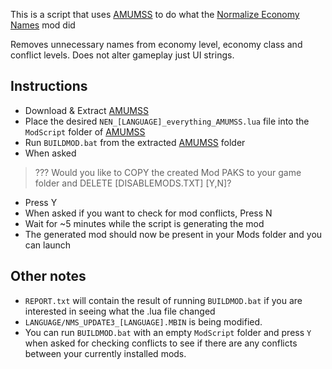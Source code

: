 This is a script that uses [AMUMSS](https://www.nexusmods.com/nomanssky/mods/957) to do what the [Normalize Economy Names](https://www.nexusmods.com/nomanssky/mods/657?tab=description) mod did

Removes unnecessary names from economy level, economy class and conflict levels. Does not alter gameplay just UI strings.

## Instructions
- Download & Extract [AMUMSS](https://www.nexusmods.com/nomanssky/mods/957)
- Place the desired `NEN_[LANGUAGE]_everything_AMUMSS.lua` file into the `ModScript` folder of [AMUMSS](https://www.nexusmods.com/nomanssky/mods/957)
- Run `BUILDMOD.bat` from the extracted [AMUMSS](https://www.nexusmods.com/nomanssky/mods/957) folder
- When asked
> ??? Would you like to COPY the created Mod PAKS to your game folder and DELETE [DISABLEMODS.TXT] [Y,N]?
- Press Y
- When asked if you want to check for mod conflicts, Press N
- Wait for ~5 minutes while the script is generating the mod
- The generated mod should now be present in your Mods folder and you can launch

## Other notes
- `REPORT.txt` will contain the result of running `BUILDMOD.bat` if you are interested in seeing what the .lua file changed
- `LANGUAGE/NMS_UPDATE3_[LANGUAGE].MBIN` is being modified.
- You can run `BUILDMOD.bat` with an empty `ModScript` folder and press `Y` when asked for checking conflicts to see if there are any conflicts between your currently installed mods.